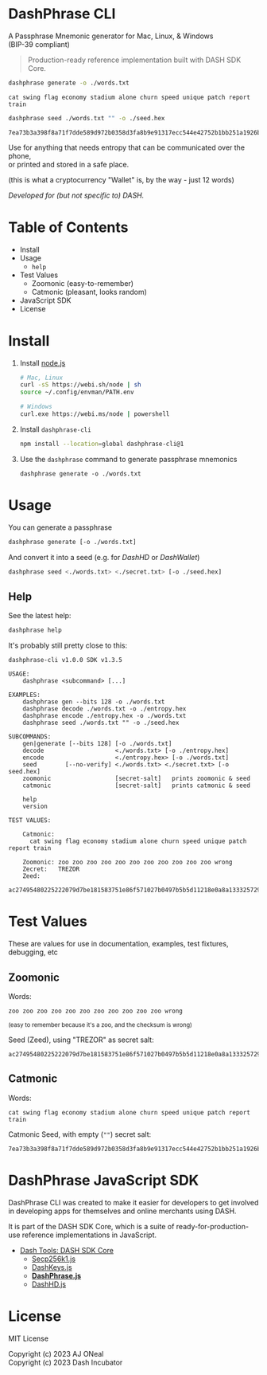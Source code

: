 # DashPhrase CLI

A Passphrase Mnemonic generator for Mac, Linux, &amp; Windows \
(BIP-39 compliant)

> Production-ready reference implementation built with DASH SDK Core.

```sh
dashphrase generate -o ./words.txt
```

```text
cat swing flag economy stadium alone churn speed unique patch report train
```

```sh
dashphrase seed ./words.txt "" -o ./seed.hex
```

```text
7ea73b3a398f8a71f7dde589d972b0358d3fa8b9e91317ecc544e42752b1bb251a1926b1f4c69eec0a80c0396aa0f7df29f7d73411d3106eba539f3d584fcdf8
```

Use for anything that needs entropy that can be communicated over the phone, \
or printed and stored in a safe place.

(this is what a cryptocurrency "Wallet" is, by the way - just 12 words)

_Developed for (but not specific to) DASH._

# Table of Contents

- Install
- Usage
  - `help`
- Test Values
  - Zoomonic (easy-to-remember)
  - Catmonic (pleasant, looks random)
- JavaScript SDK
- License

# Install

1. Install [node.js](https://webinstall.dev/node)

   ```sh
   # Mac, Linux
   curl -sS https://webi.sh/node | sh
   source ~/.config/envman/PATH.env
   ```

   ```sh
   # Windows
   curl.exe https://webi.ms/node | powershell
   ```

2. Install `dashphrase-cli`
   ```sh
   npm install --location=global dashphrase-cli@1
   ```
3. Use the `dashphrase` command to generate passphrase mnemonics

   ```text
   dashphrase generate -o ./words.txt
   ```

# Usage

You can generate a passphrase

```sh
dashphrase generate [-o ./words.txt]
```

And convert it into a seed (e.g. for _DashHD_ or _DashWallet_)

```sh
dashphrase seed <./words.txt> <./secret.txt> [-o ./seed.hex]
```

## Help

See the latest help:

```sh
dashphrase help
```

It's probably still pretty close to this:

```text
dashphrase-cli v1.0.0 SDK v1.3.5

USAGE:
    dashphrase <subcommand> [...]

EXAMPLES:
    dashphrase gen --bits 128 -o ./words.txt
    dashphrase decode ./words.txt -o ./entropy.hex
    dashphrase encode ./entropy.hex -o ./words.txt
    dashphrase seed ./words.txt "" -o ./seed.hex

SUBCOMMANDS:
    gen|generate [--bits 128] [-o ./words.txt]
    decode                    <./words.txt> [-o ./entropy.hex]
    encode                    <./entropy.hex> [-o ./words.txt]
    seed        [--no-verify] <./words.txt> <./secret.txt> [-o seed.hex]
    zoomonic                  [secret-salt]   prints zoomonic & seed
    catmonic                  [secret-salt]   prints catmonic & seed

    help
    version

TEST VALUES:

    Catmonic:
      cat swing flag economy stadium alone churn speed unique patch report train

    Zoomonic: zoo zoo zoo zoo zoo zoo zoo zoo zoo zoo zoo wrong
    Zecret:   TREZOR
    Zeed:
      ac27495480225222079d7be181583751e86f571027b0497b5b5d11218e0a8a13332572917f0f8e5a589620c6f15b11c61dee327651a14c34e18231052e48c069
```

# Test Values

These are values for use in documentation, examples, test fixtures, debugging,
etc

## Zoomonic

Words:

```text
zoo zoo zoo zoo zoo zoo zoo zoo zoo zoo zoo wrong
```

<small>(easy to remember because it's a zoo, and the checksum is wrong)</small>

Seed (Zeed), using "TREZOR" as secret salt:

```text
ac27495480225222079d7be181583751e86f571027b0497b5b5d11218e0a8a13332572917f0f8e5a589620c6f15b11c61dee327651a14c34e18231052e48c069
```

## Catmonic

Words:

```text
cat swing flag economy stadium alone churn speed unique patch report train
```

Catmonic Seed, with empty (`""`) secret salt:

```text
7ea73b3a398f8a71f7dde589d972b0358d3fa8b9e91317ecc544e42752b1bb251a1926b1f4c69eec0a80c0396aa0f7df29f7d73411d3106eba539f3d584fcdf8
```

# DashPhrase JavaScript SDK

DashPhrase CLI was created to make it easier for developers to get involved in
developing apps for themselves and online merchants using DASH.

It is part of the DASH SDK Core, which is a suite of ready-for-production-use
reference implementations in JavaScript.

- [Dash Tools: DASH SDK Core][dash-sdk-core]
  - [Secp256k1.js][secp256k1-js]
  - [DashKeys.js][dashkeys-js]
  - [**DashPhrase.js**][dashphrase-js]
  - [DashHD.js][dashhd-js]

[dash-sdk-core]: https://github.com/dashhive/dash-tools
[secp256k1-js]: https://github.com/dashhive/Secp256k1.js
[dashkeys-js]: https://github.com/dashhive/DashKeys.js
[dashphrase-js]: https://github.com/dashhive/DashPhrase.js
[dashhd-js]: https://github.com/dashhive/DashHD.js

# License

MIT License

Copyright (c) 2023 AJ ONeal \
Copyright (c) 2023 Dash Incubator
